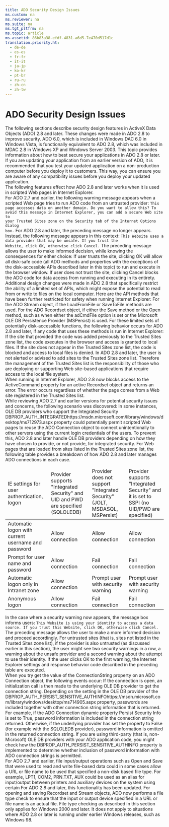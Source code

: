 ```yaml
---
title: ADO Security Design Issues
ms.custom: na
ms.reviewer: na
ms.suite: na
ms.tgt_pltfrm: na
ms.topic: article
ms.assetid: 86b83a38-efdf-4831-a6d5-7e470d517d1c
translation.priority.ht: 
  - de-de
  - es-es
  - fr-fr
  - it-it
  - ja-jp
  - ko-kr
  - pt-br
  - ru-ru
  - zh-cn
  - zh-tw
---
```

# ADO Security Design Issues
<?xml version="1.0" encoding="utf-8"?>
<developerConceptualDocument xmlns="http://ddue.schemas.microsoft.com/authoring/2003/5" xmlns:xlink="http://www.w3.org/1999/xlink" xmlns:xsi="http://www.w3.org/2001/XMLSchema-instance" xsi:schemaLocation="http://ddue.schemas.microsoft.com/authoring/2003/5 http://dduestorage.blob.core.windows.net/ddueschema/developer.xsd">
  <introduction>
    <para>The following sections describe security design features in ActiveX Data Objects (ADO) 2.8 and later. These changes were made in ADO 2.8 to improve security. ADO 6.0, which is included in Windows DAC 6.0 in Windows Vista, is functionally equivalent to ADO 2.8, which was included in MDAC 2.8 in Windows XP and Windows Server 2003. This topic provides information about how to best secure your applications in ADO 2.8 or later.</para>
    <alert class="important">
      <para>If you are updating your application from an earlier version of ADO, it is recommended that you test your updated application on a non-production computer before you deploy it to customers. This way, you can ensure you are aware of any compatibility issues before you deploy your updated application.</para>
    </alert>
  </introduction>
  <section>
    <title>Internet Explorer File Access Scenarios</title>
    <content>
      <para>The following features effect how ADO 2.8 and later works when it is used in scripted Web pages in Internet Explorer.</para>
    </content>
    <sections>
      <section>
        <title>Revised and improved security warning message box now used to alert users</title>
        <content>
          <para>For ADO 2.7 and earlier, the following warning message appears when a scripted Web page tries to run ADO code from an untrusted provider:</para>
          <code>This page accesses data on another domain. Do you want to allow this? To 
avoid this message in Internet Explorer, you can add a secure Web site to 
your Trusted Sites zone on the Security tab of the Internet Options dialog 
box.</code>
          <para>For ADO 2.8 and later, the preceding message no longer appears. Instead, the following message appears in this context:</para>
          <code>This Website uses a data provider that may be unsafe. If you trust the 
Website, click OK, otherwise click Cancel.</code>
          <para>The preceding message allows the user to make informed decision, while knowing the consequences for either choice:  </para>
          <list class="bullet">
            <listItem>
              <para>If user trusts the site, clicking OK will allow all disk-safe code (all ADO methods and properties with the exceptions of the disk-accessible APIs described later in this topic) to run and execute in the browser window.</para>
            </listItem>
            <listItem>
              <para>If user does not trust the site, clicking Cancel blocks the ADO code for data access from running and executing in its entirety.</para>
            </listItem>
          </list>
        </content>
      </section>
      <section>
        <title>Disk-accessible code limited now to trusted sites</title>
        <content>
          <para>Additional design changes were made in ADO 2.8 that specifically restrict the ability of a limited set of APIs, which might expose the potential to read from or write to files on the local computer. Here are the API methods that have been further restricted for safety when running Internet Explorer:  </para>
          <list class="bullet">
            <listItem>
              <para>For the ADO <legacyBold>Stream</legacyBold> object, if the <legacyLink xlink:href="b18d8d38-7354-4a94-b637-6ac035faa433">LoadFromFile</legacyLink> or <legacyLink xlink:href="8a8594f2-422b-4d2e-94f8-7fe337445900">SaveToFile</legacyLink> methods are used.</para>
            </listItem>
            <listItem>
              <para>For the ADO <legacyBold>Recordset</legacyBold> object, if either the <legacyLink xlink:href="ed3d9678-5c28-4e61-8bb3-7dfb66d99cf5">Save</legacyLink> method or the <legacyLink xlink:href="3236749c-4b71-4235-89e2-ccdfaaa9319d">Open</legacyLink> method, such as when either the <legacyBold>adCmdFile</legacyBold> option is set or the <legacyLink xlink:href="e75ef0dc-2016-4fcc-8918-23311c0d4e02">Microsoft OLE DB Persistence Provider (MSPersist)</legacyLink> is used.</para>
            </listItem>
          </list>
          <para>For these limited sets of potentially disk-accessible functions, the following behavior occurs for ADO 2.8 and later, if any code that uses these methods is run in Internet Explorer:  </para>
          <list class="bullet">
            <listItem>
              <para>If the site that provided the code was added previously to the Trusted Sites zone list, the code executes in the browser and access is granted to local files.</para>
            </listItem>
            <listItem>
              <para>If the site does not appear in the Trusted Sites zone list, the code is blocked and access to local files is denied. </para>
              <alert class="note">
                <para>In ADO 2.8 and later, the user is not alerted or advised to add sites to the Trusted Sites zone list. Therefore the management of the Trusted Sites list is the responsibility of those who are deploying or supporting Web site–based applications that require access to the local file system.</para>
              </alert>
            </listItem>
          </list>
        </content>
      </section>
      <section>
        <title>Access blocked to the ActiveCommand property on Recordset objects</title>
        <content>
          <para>When running in Internet Explorer, ADO 2.8 now blocks access to the <legacyLink xlink:href="fb4088d5-5968-42d6-aeaa-3955046bb4da">ActiveCommand</legacyLink> property for an active <legacyBold>Recordset</legacyBold> object and returns an error. The error occurs regardless of whether the page comes from a Web site registered in the Trusted Sites list.</para>
        </content>
      </section>
      <section>
        <title>Changes in handling for OLE DB providers and integrated security</title>
        <content>
          <para>While reviewing ADO 2.7 and earlier versions for potential security issues and concerns, the following scenario was discovered:</para>
          <para>In some instances, OLE DB providers who support the Integrated Security <externalLink><linkText>DBPROP_AUTH_INTEGRATED</linkText><linkUri>https://msdn.microsoft.com/library/windows/desktop/ms712973.aspx</linkUri></externalLink> property could potentially permit scripted Web pages to reuse the ADO Connection object to connect unintentionally to other servers using the current login credentials of the users. To prevent this, ADO 2.8 and later handle OLE DB providers depending on how they have chosen to provide, or not provide, for integrated security.</para>
          <para>For Web pages that are loaded from sites listed in the Trusted Sites zone list, the following table provides a breakdown of how ADO 2.8 and later manages ADO connections in each case.</para>
          <table xmlns:caps="http://schemas.microsoft.com/build/caps/2013/11">
            <thead>
              <tr>
                <TD>
                  <para>IE settings for user authentication, logon</para>
                </TD>
                <TD>
                  <para>Provider supports "Integrated Security" and UID and PWD are specified (SQLOLEDB)</para>
                </TD>
                <TD>
                  <para>Provider does not support "Integrated Security" (JOLT, MSDASQL, MSPersist)</para>
                </TD>
                <TD>
                  <para>Provider supports "Integrated Security" and it is set to SSPI (no UID/PWD are specified)</para>
                </TD>
              </tr>
            </thead>
            <tbody>
              <tr>
                <TD>
                  <para>Automatic logon with current username and password</para>
                </TD>
                <TD>
                  <para>Allow connection</para>
                </TD>
                <TD>
                  <para>Allow connection</para>
                </TD>
                <TD>
                  <para>Allow connection</para>
                </TD>
              </tr>
              <tr>
                <TD>
                  <para>Prompt for user name and password</para>
                </TD>
                <TD>
                  <para>Allow connection</para>
                </TD>
                <TD>
                  <para>Fail connection</para>
                </TD>
                <TD>
                  <para>Fail connection</para>
                </TD>
              </tr>
              <tr>
                <TD>
                  <para>Automatic logon only in Intranet zone</para>
                </TD>
                <TD>
                  <para>Allow connection</para>
                </TD>
                <TD>
                  <para>Prompt user with security warning</para>
                </TD>
                <TD>
                  <para>Prompt user with security warning</para>
                </TD>
              </tr>
              <tr>
                <TD>
                  <para>Anonymous logon</para>
                </TD>
                <TD>
                  <para>Allow connection</para>
                </TD>
                <TD>
                  <para>Fail connection</para>
                </TD>
                <TD>
                  <para>Fail connection</para>
                </TD>
              </tr>
            </tbody>
          </table>
          <para>In the case where a security warning now appears, the message box informs users:</para>
          <code>This Website is using your identity to access a data source. If you trust this Website, click OK, otherwise click Cancel.</code>
          <para>The preceding message allows the user to make a more informed decision and proceed accordingly.</para>
          <alert class="note">
            <para>For untrusted sites (that is, sites not listed in the Trusted Sites zone list), if the provider is also untrusted (as discussed earlier in this section), the user might see two security warnings in a row, a warning about the unsafe provider and a second warning about the attempt to use their identity. If the user clicks OK to the first warning, the Internet Explorer settings and response behavior code described in the preceding table are executed.</para>
          </alert>
        </content>
      </section>
    </sections>
  </section>
  <section>
    <title>Controlling whether password text is returned in ADO connection strings</title>
    <content>
      <para>When you try get the value of the <legacyLink xlink:href="3be75b75-4d36-4479-ab64-9a456869252a">ConnectionString</legacyLink> property on an ADO <legacyBold>Connection</legacyBold> object, the following events occur:  </para>
      <list class="ordered">
        <listItem>
          <para>If the connection is open, an initialization call is then made to the underlying OLE DB provider to get the connection string. </para>
        </listItem>
        <listItem>
          <para>Depending on the setting in the OLE DB provider of the <externalLink><linkText>DBPROP_AUTH_PERSIST_SENSITIVE_AUTHINFO</linkText><linkUri>https://msdn.microsoft.com/library/windows/desktop/ms714905.aspx</linkUri></externalLink> property, passwords are included together with other connection string information that is returned.</para>
        </listItem>
      </list>
      <para>For example, if the ADO Connection dynamic property <unmanagedCodeEntityReference>Persist Security Info</unmanagedCodeEntityReference> is set to <languageKeyword>True</languageKeyword>, password information is included in the connection string returned. Otherwise, if the underlying provider has set the property to <languageKeyword>False</languageKeyword> (for example with the SQLOLEDB provider), password information is omitted in the returned connection string.</para>
      <para>If you are using third-party (that is, non-Microsoft) OLE DB providers with your ADO application code, you might check how the <legacyBold>DBPROP_AUTH_PERSIST_SENSITIVE_AUTHINFO</legacyBold> property is implemented to determine whether inclusion of password information with ADO connection strings is permitted.</para>
    </content>
  </section>
  <section>
    <title>Checking for non-file devices when loading and saving recordsets or streams</title>
    <content>
      <para>For ADO 2.7 and earlier, file input/output operations such as <legacyLink xlink:href="3236749c-4b71-4235-89e2-ccdfaaa9319d">Open</legacyLink> and <legacyLink xlink:href="ed3d9678-5c28-4e61-8bb3-7dfb66d99cf5">Save</legacyLink> that were used to read and write file-based data could in some cases allow a URL or file name to be used that specified a non-disk based file type. For example, LPT1, COM2, PRN.TXT, AUX could be used as an alias for input/output between printers and auxiliary devices on the system using certain </para>
      <para>For ADO 2.8 and later, this functionality has been updated. For opening and saving <legacyBold>Recordset</legacyBold> and <legacyBold>Stream</legacyBold> objects, ADO now performs a file type check to ensure that the input or output device specified in a URL or file name is an actual file.</para>
      <alert class="note">
        <para>File type checking as described in this section only applies for Windows 2000 and later. It does not apply to situations where ADO 2.8 or later is running under earlier Windows releases, such as Windows 98.</para>
      </alert>
    </content>
  </section>
  <relatedTopics />
</developerConceptualDocument>